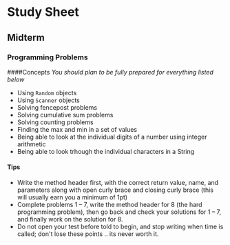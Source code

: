 # Study Sheet
## Midterm

### Programming Problems
####Concepts
_You should plan to be fully prepared for everything listed below_

* Using `Random` objects
* Using `Scanner` objects
* Solving fencepost problems
* Solving cumulative sum problems
* Solving counting problems
* Finding the max and min in a set of values
* Being able to look at the individual digits of a number using integer arithmetic
* Being able to look trhough the individual characters in a String

#### Tips
* Write the method header first, with the correct return value, name, and parameters along with open curly brace and closing curly brace (this will usually earn you a minimum of 1pt)
* Complete problems 1 – 7, write the method header for 8 (the hard programming problem), then go back and check your solutions for 1 – 7, and finally work on the solution for 8.
* Do not open your test before told to begin, and stop writing when time is called; don't lose these points .. its never worth it.
